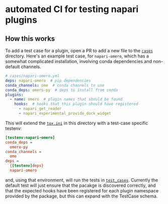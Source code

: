 # automated CI for testing napari plugins

## How this works

To add a test case for a plugin, open a PR to add a new file
to the [`cases`](cases) directory.  Here's an example test case, for
`napari-omero`, which has a somewhat complicated installation,
involving conda dependencies and non-default channels.

```yaml
# cases/napari-omero.yml
deps: napari-omero  # pip dependencies
conda_channels: ome  # conda channels to use
conda_deps: omero-py  # deps to install from conda
plugins:
  - name: omero  # plugin names that should be found
    hooks:  # hooks that this plugin should have registered
      - napari_get_reader
      - napari_experimental_provide_dock_widget
```

This will extend the [`tox.ini`](tox.ini) in this directory with
a test-case specific testenv:

```ini
[testenv:napari-omero]
conda_deps =
  omero-py
conda_channels =
  ome
deps =
  {[testenv]deps}
  napari-omero
```

and, using that environment, will run the tests in
[`test_cases`](test_cases.py). Currently the default test will just ensure
that the pacakge is discovered correctly, and that the expected
hooks have been registered for each plugin namespace provided by
the package, but this can expand with the TestCase schema.

